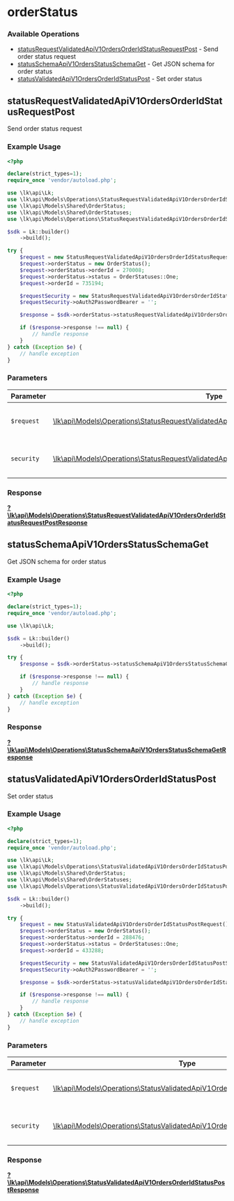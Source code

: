 # orderStatus

### Available Operations

* [statusRequestValidatedApiV1OrdersOrderIdStatusRequestPost](#statusrequestvalidatedapiv1ordersorderidstatusrequestpost) - Send order status request
* [statusSchemaApiV1OrdersStatusSchemaGet](#statusschemaapiv1ordersstatusschemaget) - Get JSON schema for order status
* [statusValidatedApiV1OrdersOrderIdStatusPost](#statusvalidatedapiv1ordersorderidstatuspost) - Set order status

## statusRequestValidatedApiV1OrdersOrderIdStatusRequestPost

Send order status request

### Example Usage

```php
<?php

declare(strict_types=1);
require_once 'vendor/autoload.php';

use \lk\api\Lk;
use \lk\api\Models\Operations\StatusRequestValidatedApiV1OrdersOrderIdStatusRequestPostRequest;
use \lk\api\Models\Shared\OrderStatus;
use \lk\api\Models\Shared\OrderStatuses;
use \lk\api\Models\Operations\StatusRequestValidatedApiV1OrdersOrderIdStatusRequestPostSecurity;

$sdk = Lk::builder()
    ->build();

try {
    $request = new StatusRequestValidatedApiV1OrdersOrderIdStatusRequestPostRequest();
    $request->orderStatus = new OrderStatus();
    $request->orderStatus->orderId = 270008;
    $request->orderStatus->status = OrderStatuses::One;
    $request->orderId = 735194;

    $requestSecurity = new StatusRequestValidatedApiV1OrdersOrderIdStatusRequestPostSecurity();
    $requestSecurity->oAuth2PasswordBearer = '';

    $response = $sdk->orderStatus->statusRequestValidatedApiV1OrdersOrderIdStatusRequestPost($request, $requestSecurity);

    if ($response->response !== null) {
        // handle response
    }
} catch (Exception $e) {
    // handle exception
}
```

### Parameters

| Parameter                                                                                                                                                                                   | Type                                                                                                                                                                                        | Required                                                                                                                                                                                    | Description                                                                                                                                                                                 |
| ------------------------------------------------------------------------------------------------------------------------------------------------------------------------------------------- | ------------------------------------------------------------------------------------------------------------------------------------------------------------------------------------------- | ------------------------------------------------------------------------------------------------------------------------------------------------------------------------------------------- | ------------------------------------------------------------------------------------------------------------------------------------------------------------------------------------------- |
| `$request`                                                                                                                                                                                  | [\lk\api\Models\Operations\StatusRequestValidatedApiV1OrdersOrderIdStatusRequestPostRequest](../../models/operations/StatusRequestValidatedApiV1OrdersOrderIdStatusRequestPostRequest.md)   | :heavy_check_mark:                                                                                                                                                                          | The request object to use for the request.                                                                                                                                                  |
| `security`                                                                                                                                                                                  | [\lk\api\Models\Operations\StatusRequestValidatedApiV1OrdersOrderIdStatusRequestPostSecurity](../../models/operations/StatusRequestValidatedApiV1OrdersOrderIdStatusRequestPostSecurity.md) | :heavy_check_mark:                                                                                                                                                                          | The security requirements to use for the request.                                                                                                                                           |


### Response

**[?\lk\api\Models\Operations\StatusRequestValidatedApiV1OrdersOrderIdStatusRequestPostResponse](../../models/operations/StatusRequestValidatedApiV1OrdersOrderIdStatusRequestPostResponse.md)**


## statusSchemaApiV1OrdersStatusSchemaGet

Get JSON schema for order status

### Example Usage

```php
<?php

declare(strict_types=1);
require_once 'vendor/autoload.php';

use \lk\api\Lk;

$sdk = Lk::builder()
    ->build();

try {
    $response = $sdk->orderStatus->statusSchemaApiV1OrdersStatusSchemaGet();

    if ($response->response !== null) {
        // handle response
    }
} catch (Exception $e) {
    // handle exception
}
```


### Response

**[?\lk\api\Models\Operations\StatusSchemaApiV1OrdersStatusSchemaGetResponse](../../models/operations/StatusSchemaApiV1OrdersStatusSchemaGetResponse.md)**


## statusValidatedApiV1OrdersOrderIdStatusPost

Set order status

### Example Usage

```php
<?php

declare(strict_types=1);
require_once 'vendor/autoload.php';

use \lk\api\Lk;
use \lk\api\Models\Operations\StatusValidatedApiV1OrdersOrderIdStatusPostRequest;
use \lk\api\Models\Shared\OrderStatus;
use \lk\api\Models\Shared\OrderStatuses;
use \lk\api\Models\Operations\StatusValidatedApiV1OrdersOrderIdStatusPostSecurity;

$sdk = Lk::builder()
    ->build();

try {
    $request = new StatusValidatedApiV1OrdersOrderIdStatusPostRequest();
    $request->orderStatus = new OrderStatus();
    $request->orderStatus->orderId = 288476;
    $request->orderStatus->status = OrderStatuses::One;
    $request->orderId = 433288;

    $requestSecurity = new StatusValidatedApiV1OrdersOrderIdStatusPostSecurity();
    $requestSecurity->oAuth2PasswordBearer = '';

    $response = $sdk->orderStatus->statusValidatedApiV1OrdersOrderIdStatusPost($request, $requestSecurity);

    if ($response->response !== null) {
        // handle response
    }
} catch (Exception $e) {
    // handle exception
}
```

### Parameters

| Parameter                                                                                                                                                       | Type                                                                                                                                                            | Required                                                                                                                                                        | Description                                                                                                                                                     |
| --------------------------------------------------------------------------------------------------------------------------------------------------------------- | --------------------------------------------------------------------------------------------------------------------------------------------------------------- | --------------------------------------------------------------------------------------------------------------------------------------------------------------- | --------------------------------------------------------------------------------------------------------------------------------------------------------------- |
| `$request`                                                                                                                                                      | [\lk\api\Models\Operations\StatusValidatedApiV1OrdersOrderIdStatusPostRequest](../../models/operations/StatusValidatedApiV1OrdersOrderIdStatusPostRequest.md)   | :heavy_check_mark:                                                                                                                                              | The request object to use for the request.                                                                                                                      |
| `security`                                                                                                                                                      | [\lk\api\Models\Operations\StatusValidatedApiV1OrdersOrderIdStatusPostSecurity](../../models/operations/StatusValidatedApiV1OrdersOrderIdStatusPostSecurity.md) | :heavy_check_mark:                                                                                                                                              | The security requirements to use for the request.                                                                                                               |


### Response

**[?\lk\api\Models\Operations\StatusValidatedApiV1OrdersOrderIdStatusPostResponse](../../models/operations/StatusValidatedApiV1OrdersOrderIdStatusPostResponse.md)**

